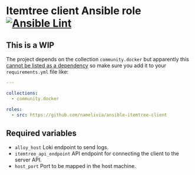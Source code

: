 # Itemtree client Ansible role [![Ansible Lint](https://github.com/namelivia/ansible-itemtree-client/actions/workflows/ansible-lint.yml/badge.svg)](https://github.com/namelivia/ansible-itemtree-client/actions/workflows/ansible-lint.yml)

## This is a WIP

The project depends on the collection `community.docker` but apparently this [cannot be listed as a dependency](https://github.com/ansible/ansible/issues/62847) so make sure you add it to your `requirements.yml` file like:

```yml
---

collections:
  - community.docker

roles:
  - src: https://github.com/namelivia/ansible-itemtree-client
```

## Required variables
 - `alloy_host` Loki endpoint to send logs.
 - `itemtree_api_endpoint` API endpoint for connecting the client to the server API.
 - `host_port` Port to be mapped in the host machine.
